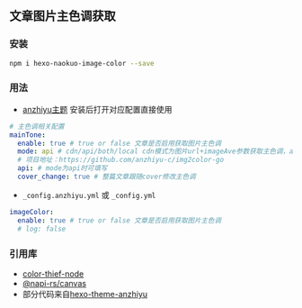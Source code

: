 ## 文章图片主色调获取

### 安装

```bash
npm i hexo-naokuo-image-color --save
```

### 用法

- [anzhiyu主题](https://github.com/anzhiyu-c/hexo-theme-anzhiyu) 安装后打开对应配置直接使用
```YAML
# 主色调相关配置
mainTone:
  enable: true # true or false 文章是否启用获取图片主色调
  mode: api # cdn/api/both/local cdn模式为图片url+imageAve参数获取主色调，api模式为请求API获取主色调，both模式会先请求cdn参数，无法获取的情况下将请求API获取，可以在文章内配置main_color: '#3e5658'，使用十六进制颜色，则不会请求both/cdn/api获取主色调，而是直接使用配置的颜色
  # 项目地址：https://github.com/anzhiyu-c/img2color-go
  api: # mode为api时可填写
  cover_change: true # 整篇文章跟随cover修改主色调
```
- `_config.anzhiyu.yml` 或 `_config.yml`

```YAML
imageColor:
  enable: true # true or false 文章是否启用获取图片主色调
  # log: false
```
 
### 引用库

- [color-thief-node](https://github.com/zicodeng/color-thief-node)
- [@napi-rs/canvas](https://github.com/Brooooooklyn/canvas)
- 部分代码来自[hexo-theme-anzhiyu](https://github.com/anzhiyu-c/hexo-theme-anzhiyu)